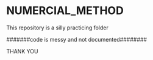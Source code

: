 # NUMERCIAL_METHOD
This repository is a silly practicing folder

#######code is  messy and not documented########



THANK YOU

